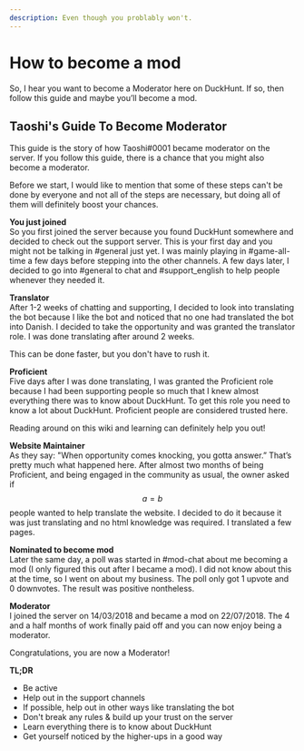 ```yaml
---
description: Even though you problably won't.
---
```


# How to become a mod

So, I hear you want to become a Moderator here on DuckHunt. If so, then follow this guide and maybe you’ll become a mod. 

## Taoshi's Guide To Become Moderator

This guide is the story of how Taoshi\#0001 became moderator on the server. If you follow this guide, there is a chance that you might also become a moderator.

Before we start, I would like to mention that some of these steps can't be done by everyone and not all of the steps are necessary, but doing all of them will definitely boost your chances.

**You just joined**   
So you first joined the server because you found DuckHunt somewhere and decided to check out the support server. This is your first day and you might not be talking in \#general just yet. I was mainly playing in \#game-all-time a few days before stepping into the other channels. A few days later, I decided to go into \#general to chat and \#support\_english to help people whenever they needed it. 

**Translator**   
After 1-2 weeks of chatting and supporting, I decided to look into translating the bot because I like the bot and noticed that no one had translated the bot into Danish.  I decided to take the opportunity and was granted the translator role. I was done translating after around 2 weeks. 

This can be done faster, but you don't have to rush it.

**Proficient**   
Five days after I was done translating, I was granted the Proficient role because I had been supporting people so much that I knew almost everything  there was to know about DuckHunt. To get this role you need to know a lot about DuckHunt. Proficient people are considered trusted here. 

Reading around on this wiki and learning can definitely help you out!

**Website Maintainer**   
As they say: "When opportunity comes knocking, you gotta answer.” That’s pretty much what happened here. After almost two months of being Proficient, and being engaged in the community as usual, the owner asked if $$a = b$$ people wanted to help translate the website. I decided to do it because it was just translating and no html knowledge was required. I translated a few pages. 

**Nominated to become mod**   
Later the same day, a poll was started in \#mod-chat about me becoming a mod \(I only figured this out after I became a mod\). I did not know about this at the time, so I went on about my business. The poll only got 1 upvote and 0 downvotes. The result was positive nontheless.

**Moderator**   
I joined the server on 14/03/2018 and became a mod on 22/07/2018. The 4 and a half months of work finally paid off and you can now enjoy being a moderator. 

Congratulations, you are now a Moderator!

**TL;DR**

* Be active
* Help out in the support channels
* If possible, help out in other ways like translating the bot
* Don't break any rules & build up your trust on the server
* Learn everything there is to know about DuckHunt
* Get yourself noticed by the higher-ups in a good way

